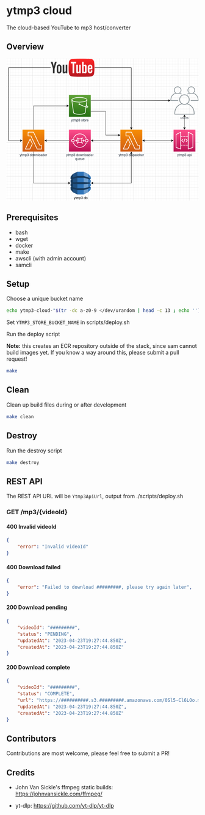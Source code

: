 # ytmp3 cloud
The cloud-based YouTube to mp3 host/converter

## Overview
![alt text](.docs/ytmp3-cloud-overview.png)

## Prerequisites
- bash
- wget
- docker
- make
- awscli (with admin account)
- samcli

## Setup
Choose a unique bucket name
```bash
echo ytmp3-cloud-"$(tr -dc a-z0-9 </dev/urandom | head -c 13 ; echo '')"
```

Set `YTMP3_STORE_BUCKET_NAME` in scripts/deploy.sh

Run the deploy script

**Note:** this creates an ECR repository outside of the stack, since sam cannot build images yet. If you know a way around this, please submit a pull request!
```bash
make
```

## Clean
Clean up build files during or after development
```bash
make clean
```

## Destroy
Run the destroy script
```bash
make destroy
```

## REST API
The REST API URL will be `Ytmp3ApiUrl`, output from ./scripts/deploy.sh

### GET /mp3/{videoId}

#### 400 Invalid videoId
```json
{
    "error": "Invalid videoId"
}
```

#### 400 Download failed
```json
{
    "error": "Failed to download #########, please try again later",
}
```

#### 200 Download pending
```json
{
    "videoId": "#########",
    "status": "PENDING",
    "updatedAt": "2023-04-23T19:27:44.850Z",
    "createdAt": "2023-04-23T19:27:44.850Z"
}
```

#### 200 Download complete
```json
{
    "videoId": "#########",
    "status": "COMPLETE",
    "url": "https://##########.s3.#########.amazonaws.com/0Sl5-Cl6LOo.mp3",
    "updatedAt": "2023-04-23T19:27:44.850Z",
    "createdAt": "2023-04-23T19:27:44.850Z"
}
```

## Contributors
Contributions are most welcome, please feel free to submit a PR!

## Credits

- John Van Sickle's ffmpeg static builds: https://johnvansickle.com/ffmpeg/

- yt-dlp: https://github.com/yt-dlp/yt-dlp
